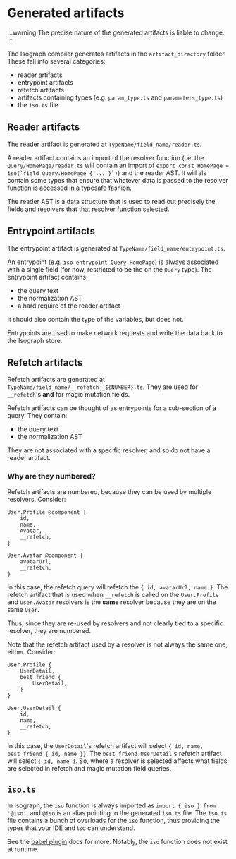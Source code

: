 # Generated artifacts

:::warning
The precise nature of the generated artifacts is liable to change.
:::

The Isograph compiler generates artifacts in the `artifact_directory` folder. These fall into several categories:

- reader artifacts
- entrypoint artifacts
- refetch artifacts
- artifacts containing types (e.g. `param_type.ts` and `parameters_type.ts`)
- the `iso.ts` file

## Reader artifacts

The reader artifact is generated at `TypeName/field_name/reader.ts`.

A reader artifact contains an import of the resolver function (i.e. the `Query/HomePage/reader.ts` will contain an import of ``export const HomePage = iso(`field Query.HomePage { ... }`)``) and the reader AST. It will als contain some types that ensure that whatever data is passed to the resolver function is accessed in a typesafe fashion.

The reader AST is a data structure that is used to read out precisely the fields and resolvers that that resolver function selected.

## Entrypoint artifacts

The entrypoint artifact is generated at `TypeName/field_name/entrypoint.ts`.

An entrypoint (e.g. `iso entrypoint Query.HomePage`) is always associated with a single field (for now, restricted to be the on the `Query` type). The entrypoint artifact contains:

- the query text
- the normalization AST
- a hard require of the reader artifact

It should also contain the type of the variables, but does not.

Entrypoints are used to make network requests and write the data back to the Isograph store.

## Refetch artifacts

Refetch artifacts are generated at `TypeName/field_name/__refetch__${NUMBER}.ts`. They are used for `__refetch`'s **and** for magic mutation fields.

Refetch artifacts can be thought of as entrypoints for a sub-section of a query. They contain:

- the query text
- the normalization AST

They are not associated with a specific resolver, and so do not have a reader artifact.

### Why are they numbered?

Refetch artifacts are numbered, because they can be used by multiple resolvers. Consider:

```
User.Profile @component {
    id,
    name,
    Avatar,
    __refetch,
}

User.Avatar @component {
    avatarUrl,
    __refetch,
}
```

In this case, the refetch query will refetch the `{ id, avatarUrl, name }`. The refetch artifact that is used when `__refetch` is called on the `User.Profile` and `User.Avatar` resolvers is the **same** resolver because they are on the same `User`.

Thus, since they are re-used by resolvers and not clearly tied to a specific resolver, they are numbered.

Note that the refetch artifact used by a resolver is not always the same one, either. Consider:

```
User.Profile {
    UserDetail,
    best_friend {
        UserDetail,
    }
}

User.UserDetail {
    id,
    name,
    __refetch,
}
```

In this case, the `UserDetail`'s refetch artifact will select `{ id, name, best_friend { id, name }}`. The `best_friend.UserDetail`'s refetch artifact will select `{ id, name }`. So, where a resolver is selected affects what fields are selected in refetch and magic mutation field queries.

## `iso.ts`

In Isograph, the `iso` function is always imported as `import { iso } from '@iso'`, and `@iso` is an alias pointing to the generated `iso.ts` file. The `iso.ts` file contains a bunch of overloads for the `iso` function, thus providing the types that your IDE and tsc can understand.

See the [babel plugin](../babel-plugin) docs for more. Notably, the `iso` function does not exist at runtime.
